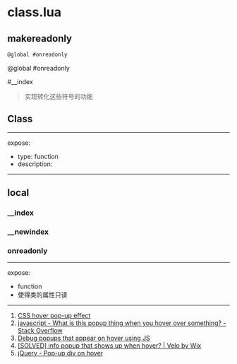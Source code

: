 # class.lua

## makereadonly

```txt
@global #onreadonly
```

@global #onreadonly

#\_\_index

> 实现转化这些符号的功能

## Class

---

expose:

- type: function
- description:

---

## local

### \_\_index

### \_\_newindex

### onreadonly

---

expose:

- function
- 使得类的属性只读

---

1. [CSS hover pop-up effect](https://codepen.io/Minobi/pen/OwXqjg)
2. [javascript - What is this popup thing when you hover over something? - Stack Overflow](https://stackoverflow.com/questions/65075078/what-is-this-popup-thing-when-you-hover-over-something)
3. [Debug popups that appear on hover using JS](https://devtoolstips.org/tips/en/debug-js-hover/)
4. [[SOLVED] info popup that shows up when hover? | Velo by Wix](https://community.wix.com/velo/forum/coding-with-velo/info-popup-that-shows-up-when-hover)
5. [jQuery - Pop-up div on hover](https://codepen.io/thebalu/pen/NqErJO)
